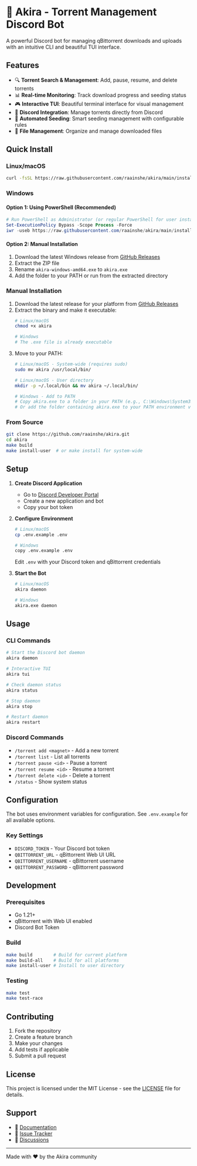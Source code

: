 # 🌟 Akira - Torrent Management Discord Bot

A powerful Discord bot for managing qBittorrent downloads and uploads with an intuitive CLI and beautiful TUI interface.

## Features

- 🔍 **Torrent Search & Management**: Add, pause, resume, and delete torrents
- 📊 **Real-time Monitoring**: Track download progress and seeding status
- 🎮 **Interactive TUI**: Beautiful terminal interface for visual management
- 🤖 **Discord Integration**: Manage torrents directly from Discord
- 🔄 **Automated Seeding**: Smart seeding management with configurable rules
- 📁 **File Management**: Organize and manage downloaded files

## Quick Install

### Linux/macOS
```bash
curl -fsSL https://raw.githubusercontent.com/raainshe/akira/main/install.sh | bash
```

### Windows
#### Option 1: Using PowerShell (Recommended)
```powershell
# Run PowerShell as Administrator (or regular PowerShell for user install)
Set-ExecutionPolicy Bypass -Scope Process -Force
iwr -useb https://raw.githubusercontent.com/raainshe/akira/main/install.ps1 | iex
```

#### Option 2: Manual Installation
1. Download the latest Windows release from [GitHub Releases](https://github.com/raainshe/akira/releases)
2. Extract the ZIP file
3. Rename `akira-windows-amd64.exe` to `akira.exe`
4. Add the folder to your PATH or run from the extracted directory

### Manual Installation
1. Download the latest release for your platform from [GitHub Releases](https://github.com/raainshe/akira/releases)
2. Extract the binary and make it executable:
   ```bash
   # Linux/macOS
   chmod +x akira
   
   # Windows
   # The .exe file is already executable
   ```
3. Move to your PATH:
   ```bash
   # Linux/macOS - System-wide (requires sudo)
   sudo mv akira /usr/local/bin/
   
   # Linux/macOS - User directory
   mkdir -p ~/.local/bin && mv akira ~/.local/bin/
   
   # Windows - Add to PATH
   # Copy akira.exe to a folder in your PATH (e.g., C:\Windows\System32)
   # Or add the folder containing akira.exe to your PATH environment variable
   ```

### From Source
```bash
git clone https://github.com/raainshe/akira.git
cd akira
make build
make install-user  # or make install for system-wide
```

## Setup

1. **Create Discord Application**
   - Go to [Discord Developer Portal](https://discord.com/developers/applications)
   - Create a new application and bot
   - Copy your bot token

2. **Configure Environment**
   ```bash
   # Linux/macOS
   cp .env.example .env
   
   # Windows
   copy .env.example .env
   ```
   Edit `.env` with your Discord token and qBittorrent credentials

3. **Start the Bot**
   ```bash
   # Linux/macOS
   akira daemon
   
   # Windows
   akira.exe daemon
   ```

## Usage

### CLI Commands
```bash
# Start the Discord bot daemon
akira daemon

# Interactive TUI
akira tui

# Check daemon status
akira status

# Stop daemon
akira stop

# Restart daemon
akira restart
```

### Discord Commands
- `/torrent add <magnet>` - Add a new torrent
- `/torrent list` - List all torrents
- `/torrent pause <id>` - Pause a torrent
- `/torrent resume <id>` - Resume a torrent
- `/torrent delete <id>` - Delete a torrent
- `/status` - Show system status

## Configuration

The bot uses environment variables for configuration. See `.env.example` for all available options.

### Key Settings
- `DISCORD_TOKEN` - Your Discord bot token
- `QBITTORRENT_URL` - qBittorrent Web UI URL
- `QBITTORRENT_USERNAME` - qBittorrent username
- `QBITTORRENT_PASSWORD` - qBittorrent password

## Development

### Prerequisites
- Go 1.21+
- qBittorrent with Web UI enabled
- Discord Bot Token

### Build
```bash
make build        # Build for current platform
make build-all    # Build for all platforms
make install-user # Install to user directory
```

### Testing
```bash
make test
make test-race
```

## Contributing

1. Fork the repository
2. Create a feature branch
3. Make your changes
4. Add tests if applicable
5. Submit a pull request

## License

This project is licensed under the MIT License - see the [LICENSE](LICENSE) file for details.

## Support

- 📖 [Documentation](https://github.com/raainshe/akira/wiki)
- 🐛 [Issue Tracker](https://github.com/raainshe/akira/issues)
- 💬 [Discussions](https://github.com/raainshe/akira/discussions)

---

Made with ❤️ by the Akira community